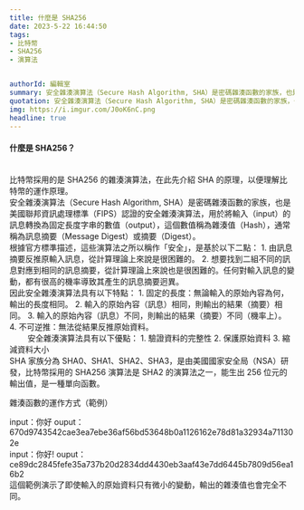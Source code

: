 ```yaml
---
title: 什麼是 SHA256
date: 2023-5-22 16:44:50
tags:
- 比特幣
- SHA256
- 演算法


authorId: 編輯室
summary: 安全雜湊演算法（Secure Hash Algorithm, SHA）是密碼雜湊函數的家族，也是美國聯邦資訊處理標準（FIPS）認證的安全雜湊演算法
quotation: 安全雜湊演算法（Secure Hash Algorithm, SHA）是密碼雜湊函數的家族，也是美國聯邦資訊處理標準（FIPS）認證的安全雜湊演算法
img: https://i.imgur.com/J0oK6nC.png
headline: true
---
```

#### 什麼是 SHA256？



<br>
比特幣採用的是 SHA256 的雜湊演算法，在此先介紹 SHA 的原理，以便理解比特幣的運作原理。
　　<br>
安全雜湊演算法（Secure Hash Algorithm, SHA）是密碼雜湊函數的家族，也是美國聯邦資訊處理標準（FIPS）認證的安全雜湊演算法，用於將輸入（input）的訊息轉換為固定長度字串的數值（output），這個數值稱為雜湊值（Hash），通常稱為訊息摘要（Message Digest）或摘要（Digest）。
　　<br>
根據官方標準描述，這些演算法之所以稱作「安全」，是基於以下二點：
1. 由訊息摘要反推原輸入訊息，從計算理論上來說是很困難的。
2. 想要找到二組不同的訊息對應到相同的訊息摘要，從計算理論上來說也是很困難的。任何對輸入訊息的變動，都有很高的機率導致其產生的訊息摘要迥異。
　　<br>
因此安全雜湊演算法具有以下特點：
1. 固定的長度：無論輸入的原始內容為何，輸出的長度相同。
2. 輸入的原始內容（訊息）相同，則輸出的結果（摘要）相同。
3. 輸入的原始內容（訊息）不同，則輸出的結果（摘要）不同（機率上）。
4. 不可逆推：無法從結果反推原始資料。
　　<br>　　
安全雜湊演算法具有以下優點：
1. 驗證資料的完整性
2. 保護原始資料
3. 縮減資料大小
　　<br>
SHA 家族分為 SHA0、SHA1、SHA2、SHA3，是由美國國家安全局（NSA）研發，比特幣採用的 SHA256 演算法是 SHA2 的演算法之一，能生出 256 位元的輸出值，是一種單向函數。
　　
<br>

雜湊函數的運作方式（範例）
<br>

input：你好
ouput：670d9743542cae3ea7ebe36af56bd53648b0a1126162e78d81a32934a711302e
　<br>
input：你好!
ouput：ce89dc2845fefe35a737b20d2834dd4430eb3aaf43e7dd6445b7809d56ea16b2
<br>
這個範例演示了即使輸入的原始資料只有微小的變動，輸出的雜湊值也會完全不同。


